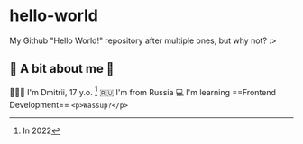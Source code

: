 # hello-world
My Github "Hello World!" repository after multiple ones, but why not? :>

## 🙂 A bit about me 💬

🙋🏼‍♂️ I'm Dmitrii, 17 y.o. [^1]
🇷🇺 I'm from Russia
💻 I'm learning ==Frontend Development== `<p>Wassup?</p>`

[^1]: In 2022
